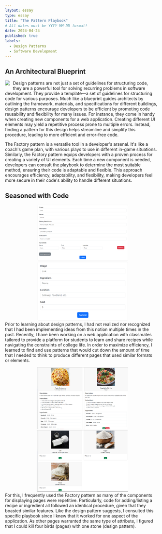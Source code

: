 ```yaml
---
layout: essay
type: essay
title: "The Pattern Playbook"
# All dates must be YYYY-MM-DD format!
date: 2024-04-24
published: true
labels:
  - Design Patterns
  - Software Development
---
```


## An Architectural Blueprint

<div style="float: left; margin-right: 10px;">
  <img width="300px" class="rounded" src="https://pics.craiyon.com/2023-06-16/513455ad7f7942a78a225151906b1d79.webp"> 
</div>

Design patterns are not just a set of guidelines for structuring code, they are a powerful tool for solving recurring problems in software development. They provide a template—a set of guidelines for structuring code for various purposes. Much like a blueprint guides architects by outlining the framework, materials, and specifications for different buildings, design patterns encourage developers to be efficient by promoting code reusability and flexibility for many issues. For instance, they come in handy when creating new components for a web application. Creating different UI elements may yield a repetitive process prone to multiple errors. Instead, finding a pattern for this design helps streamline and simplify this procedure, leading to more efficient and error-free code. 

The Factory pattern is a versatile tool in a developer's arsenal. It's like a coach's game plan, with various plays to use in different in-game situations. Similarly, the Factory pattern equips developers with a proven process for creating a variety of UI elements. Each time a new component is needed, developers can consult the playbook to determine the most suitable method, ensuring their code is adaptable and flexible. This approach encourages efficiency, adaptability, and flexibility, making developers feel more secure in their code's ability to handle different situations. 

## Seasoned with Code

<div style="float: right; text-align: center; margin-left: 10px;">
  <img width="300px" class="rounded" src="https://raw.githubusercontent.com/k-deguz/k-deguz.github.io/main/img/design/add recipe.PNG">
  <img width="300px" class="rounded" src="https://raw.githubusercontent.com/k-deguz/k-deguz.github.io/main/img/design/add ingredient.PNG"> 
</div>

Prior to learning about design patterns, I had not realized nor recognized that I had been implementing ideas from this notion multiple times in the past. Recently, I have been working on a web application with classmates tailored to provide a platform for students to learn and share recipes while navigating the constraints of college life. In order to maximize efficiency, I learned to find and use patterns that would cut down the amount of time that I needed to think to produce different pages that used similar formats or elements. 

<div style="float: right; text-align: center; margin-left: 10px;">
  <img width="300px" class="rounded" src="https://raw.githubusercontent.com/k-deguz/k-deguz.github.io/main/img/design/recipes.PNG">
  <img width="300px" class="rounded" src="https://raw.githubusercontent.com/k-deguz/k-deguz.github.io/main/img/design/ingredients.PNG"> 
</div>

For this, I frequently used the Factory pattern as many of the components for displaying pages were repetitive. Particularly, code for adding/listing a recipe or ingredient all followed an identical procedure, given that they boasted similar features. Like the design pattern suggests, I consulted this specific playbook since I knew that it worked for one aspect of the application. As other pages warranted the same type of attribute, I figured that I could kill four birds (pages) with one stone (design pattern). 
